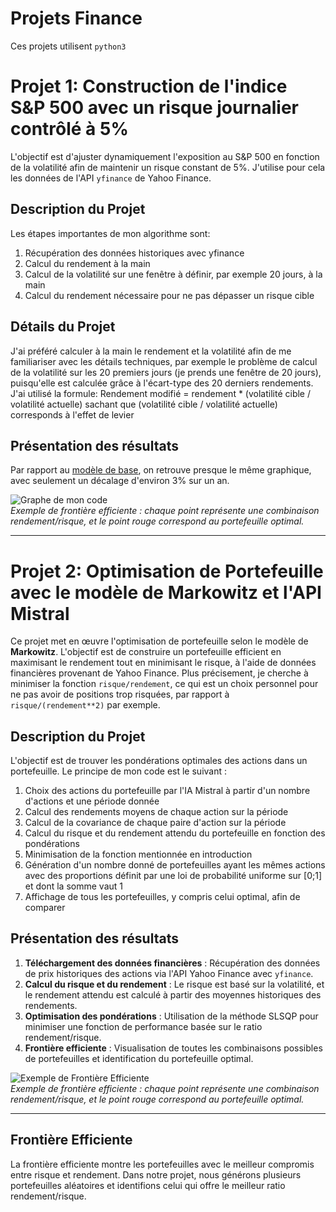 # Projets Finance


Ces projets utilisent `python3`
# Projet 1: Construction de l'indice S&P 500 avec un risque journalier contrôlé à 5%

L'objectif est d'ajuster dynamiquement l'exposition au S&P 500 en fonction de la volatilité afin de maintenir un risque constant de 5%. J'utilise pour cela les données de l'API `yfinance` de Yahoo Finance.

## Description du Projet

Les étapes importantes de mon algorithme sont:

1. Récupération des données historiques avec yfinance
2. Calcul du rendement à la main
3. Calcul de la volatilité sur une fenêtre à définir, par exemple 20 jours, à la main
4. Calcul du rendement nécessaire pour ne pas dépasser un risque cible

## Détails du Projet

J'ai préféré calculer à la main le rendement et la volatilité afin de me familiariser avec les détails techniques, par exemple le problème de calcul de la volatilité sur les 20 premiers jours (je prends une fenêtre de 20 jours), puisqu'elle est calculée grâce à l'écart-type des 20 derniers rendements.
J'ai utilisé la formule:
Rendement modifié = rendement * (volatilité cible / volatilité actuelle)
sachant que (volatilité cible / volatilité actuelle) corresponds à l'effet de levier

## Présentation des résultats
Par rapport au [modèle de base](https://www.spglobal.com/spdji/en/indices/multi-asset/sp-500-daily-risk-control-5-index/#overview), on retrouve presque le même graphique, avec seulement un décalage d'environ 3% sur un an.

![Graphe de mon code ](path/to/frontiere_efficiente_image.png)  
*Exemple de frontière efficiente : chaque point représente une combinaison rendement/risque, et le point rouge correspond au portefeuille optimal.*

---


# Projet 2: Optimisation de Portefeuille avec le modèle de Markowitz et l'API Mistral

Ce projet met en œuvre l'optimisation de portefeuille selon le modèle de **Markowitz**. L'objectif est de construire un portefeuille efficient en maximisant le rendement tout en minimisant le risque, à l'aide de données financières provenant de Yahoo Finance. Plus précisement, je cherche à minimiser la fonction `risque/rendement`, ce qui est un choix personnel pour ne pas avoir de positions trop risquées, par rapport à `risque/(rendement**2)` par exemple. 


## Description du Projet

L'objectif est de trouver les pondérations optimales des actions dans un portefeuille. Le principe de mon code est le suivant :

1. Choix des actions du portefeuille par l'IA Mistral à partir d'un nombre d'actions et une période donnée
2. Calcul des rendements moyens de chaque action sur la période
3. Calcul de la covariance de chaque paire d'action sur la période
4. Calcul du risque et du rendement attendu du portefeuille en fonction des pondérations
5. Minimisation de la fonction mentionnée en introduction 
6. Génération d'un nombre donné de portefeuilles ayant les mêmes actions avec des proportions définit par une loi de probabilité uniforme sur [0;1] et dont la somme vaut 1
7. Affichage de tous les portefeuilles, y compris celui optimal, afin de comparer



## Présentation des résultats

1. **Téléchargement des données financières** : Récupération des données de prix historiques des actions via l'API Yahoo Finance avec `yfinance`.
2. **Calcul du risque et du rendement** : Le risque est basé sur la volatilité, et le rendement attendu est calculé à partir des moyennes historiques des rendements.
3. **Optimisation des pondérations** : Utilisation de la méthode SLSQP pour minimiser une fonction de performance basée sur le ratio rendement/risque.
4. **Frontière efficiente** : Visualisation de toutes les combinaisons possibles de portefeuilles et identification du portefeuille optimal.

![Exemple de Frontière Efficiente](path/to/frontiere_efficiente_image.png)  
*Exemple de frontière efficiente : chaque point représente une combinaison rendement/risque, et le point rouge correspond au portefeuille optimal.*

---

## Frontière Efficiente

La frontière efficiente montre les portefeuilles avec le meilleur compromis entre risque et rendement. Dans notre projet, nous générons plusieurs portefeuilles aléatoires et identifions celui qui offre le meilleur ratio rendement/risque.

